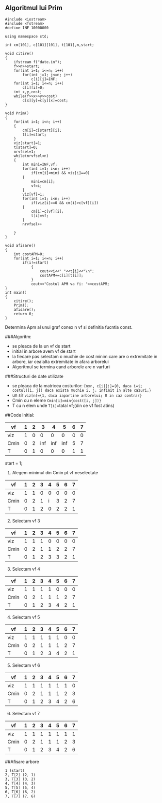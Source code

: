 Algoritmul lui Prim
---------------------

```
#include <iostream>
#include <fstream>
#define INF 10000000

using namespace std;

int cm[101], c[101][101], t[101],n,start;

void citire()
{
    ifstream f("date.in");
    f>>n>>start;
    for(int i=1; i<=n; i++)
        for(int j=1; j<=n; j++)
            c[i][j]=INF;
    for(int i=1; i<=n; i++)
        c[i][i]=0;
    int x,y,cost;
    while(f>>x>>y>>cost)
        c[x][y]=c[y][x]=cost;
}

void Prim()
{
    for(int i=1; i<n; i++)
    {
        cm[i]=c[start][i];
        t[i]=start;
    }
    viz[start]=1;
    t[start]=0;
    nrvfsel=1;
    while(nrvfsel<n)
    {
        int mini=INF,vf;
        for(int i=1; i<n; i++)
            if(cm[i]<mini && viz[i]==0)
        {
            mini=cm[i];
            vf=i;
        }
        viz[vf]=1;
        for(int i=1; i<n; i++)
            if(viz[i]==0 && cm[i]>c[vf][i])
        {
            cm[i]=c[vf][i];
            t[i]=vf;
        }
        nrvfsel++

    }
}

void afisare()
{
    int costAPM=0;
    for(int i=1; i<=n; i++)
        if(i!=start)
            {
                cout<<i<<" "<<t[i]<<"\n";
                costAPM+=c[i][t[i]];
            }
            cout<<"Costul APM va fi: "<<costAPM;
}
int main()
{
    citire();
    Prim();
    afisare();
    return 0;
}
```


Determina Apm al unui graf conex n vf si definitia fucntia const.

###Algoritm:

* se pleaca de la un vf de start
* initial in arbore avem vf de start
* la fiecare pas selectam o muchie de cost minim care are o extremitate in arbore, iar cealalta extremitate in afara arborelui
* Algoritmul se termina cand arborele are n varfuri

###Structuri de date utilizate

* se pleaca de la matricea costurilor: ```Cnxn, c[i][j]={0, daca i=j; costul([i, j]) daca exista muchie i, j; infinit in alte cazuri;} ```
* un sir ```viz[n]={1, daca iapartine arborelui; 0 in caz contrar}```
* Cmin cu n eleme
	```Cmin[i]=min{cost([i, j])}```
* T cu n elem unde
	```T[i]=```tatal vf;(din ce vf fost atins)

##Code
Initial:

| vf   | 1 | 2 | 3   | 4   | 5   | 6 | 7 |
|------|---|---|-----|-----|-----|---|---|
| viz  | 1 | 0 | 0   | 0   | 0   | 0 | 0 |
| Cmin | 0 | 2 | inf | inf | inf | 5 | 7 |
| T    | 0 | 1 | 0   | 0   | 0   | 1 | 1 |

start = 1;

1) Alegem minimul din Cmin pt vf neselectate

|vf  |1|2|3|4|5|6|7|
|----|-|-|-|-|-|-|-|
|viz |1|1|0|0|0|0|0|
|Cmin|0|2|1|i|3|2|7|
|T   |0|1|2|0|2|2|1|

2) Selectam vf 3

|vf  |1|2|3|4|5|6|7|
|----|-|-|-|-|-|-|-|
|viz |1|1|1|0|0|0|0|
|Cmin|0|2|1|1|2|2|7|
|T   |0|1|2|3|3|2|1|

3) Selectam vf 4

|vf  |1|2|3|4|5|6|7|
|----|-|-|-|-|-|-|-|
|viz |1|1|1|1|0|0|0|
|Cmin|0|2|1|1|1|2|7|
|T   |0|1|2|3|4|2|1|

4) Selectam vf 5

|vf  |1|2|3|4|5|6|7|
|----|-|-|-|-|-|-|-|
|viz |1|1|1|1|1|0|0|
|Cmin|0|2|1|1|1|2|7|
|T   |0|1|2|3|4|2|1|

5) Selectam vf 6

|vf  |1|2|3|4|5|6|7|
|----|-|-|-|-|-|-|-|
|viz |1|1|1|1|1|1|0|
|Cmin|0|2|1|1|1|2|3|
|T   |0|1|2|3|4|2|6|

6) Selectam vf 7 

|vf  |1|2|3|4|5|6|7|
|----|-|-|-|-|-|-|-|
|viz |1|1|1|1|1|1|1|
|Cmin|0|2|1|1|1|2|3|
|T   |0|1|2|3|4|2|6|

##Afisare arbore
```
1 (start)
2, T[2] (2, 1)
3, T[3] (3, 2)
4, T[4] (4, 3)
5, T[5] (5, 4)
6, T[6] (6, 2)
7, T[7] (7, 6)
```